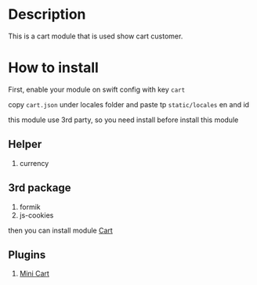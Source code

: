 # Description

This is a cart module that is used show cart customer.

# How to install
First, enable your module on swift config with key ````cart````

copy `cart.json` under locales folder and paste tp `static/locales` en and id

this module use 3rd party, so you need install before install this module

## Helper

1. currency 


## 3rd package

1. formik
2. js-cookies


then you can install module [Cart](pages/default/readme.md)  

## Plugins

1. [Mini Cart](plugins/mini/readme.md)  


